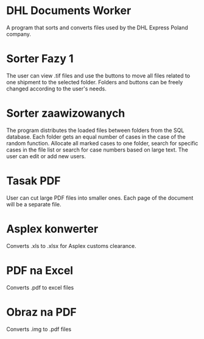 # DHL Documents Worker

A program that sorts and converts files used by the DHL Express Poland company.

# Sorter Fazy 1
The user can view .tif files and use the buttons to move all files related to one shipment to the selected folder. Folders and buttons can be freely changed according to the user's needs.

# Sorter zaawizowanych

The program distributes the loaded files between folders from the SQL database. Each folder gets an equal number of cases in the case of the random function. Allocate all marked cases to one folder, search for specific cases in the file list or search for case numbers based on large text. The user can edit or add new users.

# Tasak PDF

User can cut large PDF files into smaller ones. Each page of the document will be a separate file.

# Asplex konwerter

Converts .xls to .xlsx for Asplex customs clearance.

# PDF na Excel

Converts .pdf to excel files

# Obraz na PDF

Converts .img to .pdf files
